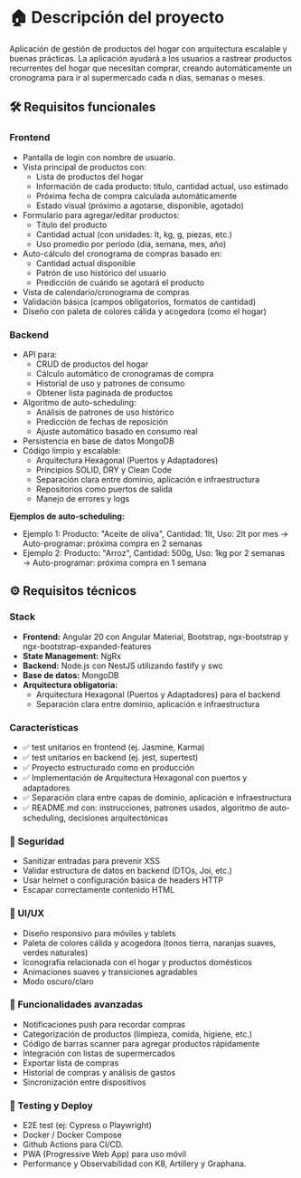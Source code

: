 # 🏠 Descripción del proyecto

Aplicación de gestión de productos del hogar con arquitectura escalable y buenas prácticas. La aplicación ayudará a los usuarios a rastrear productos recurrentes del hogar que necesitan comprar, creando automáticamente un cronograma para ir al supermercado cada n días, semanas o meses.

## 🛠 Requisitos funcionales

### Frontend

- Pantalla de login con nombre de usuario.
- Vista principal de productos con:
    - Lista de productos del hogar
    - Información de cada producto: título, cantidad actual, uso estimado
    - Próxima fecha de compra calculada automáticamente
    - Estado visual (próximo a agotarse, disponible, agotado)
- Formulario para agregar/editar productos:
    - Título del producto
    - Cantidad actual (con unidades: lt, kg, g, piezas, etc.)
    - Uso promedio por período (día, semana, mes, año)
- Auto-cálculo del cronograma de compras basado en:
    - Cantidad actual disponible
    - Patrón de uso histórico del usuario
    - Predicción de cuándo se agotará el producto
- Vista de calendario/cronograma de compras
- Validación básica (campos obligatorios, formatos de cantidad)
- Diseño con paleta de colores cálida y acogedora (como el hogar)

### Backend
- API para:
    - CRUD de productos del hogar
    - Cálculo automático de cronogramas de compra
    - Historial de uso y patrones de consumo
    - Obtener lista paginada de productos
- Algoritmo de auto-scheduling:
    - Análisis de patrones de uso histórico
    - Predicción de fechas de reposición
    - Ajuste automático basado en consumo real
- Persistencia en base de datos MongoDB
- Código limpio y escalable:
    - Arquitectura Hexagonal (Puertos y Adaptadores)
    - Principios SOLID, DRY y Clean Code
    - Separación clara entre dominio, aplicación e infraestructura
    - Repositorios como puertos de salida
    - Manejo de errores y logs

**Ejemplos de auto-scheduling:**
- Ejemplo 1: Producto: "Aceite de oliva", Cantidad: 1lt, Uso: 2lt por mes → Auto-programar: próxima compra en 2 semanas
- Ejemplo 2: Producto: "Arroz", Cantidad: 500g, Uso: 1kg por 2 semanas → Auto-programar: próxima compra en 1 semana

## ⚙️ Requisitos técnicos

### Stack

- **Frontend:** Angular 20 con Angular Material, Bootstrap, ngx-bootstrap y ngx-bootstrap-expanded-features
- **State Management:** NgRx
- **Backend:** Node.js con NestJS utilizando fastify y swc
- **Base de datos:** MongoDB
- **Arquitectura obligatoria:**
  - Arquitectura Hexagonal (Puertos y Adaptadores) para el backend
  - Separación clara entre dominio, aplicación e infraestructura

### Características

- ✅ test unitarios en frontend (ej. Jasmine, Karma)
- ✅ test unitarios en backend (ej. jest, supertest)
- ✅ Proyecto estructurado como en producción
- ✅ Implementación de Arquitectura Hexagonal con puertos y adaptadores
- ✅ Separación clara entre capas de dominio, aplicación e infraestructura
- ✅ README.md con: instrucciones, patrones usados, algoritmo de auto-scheduling, decisiones arquitectónicas

### 🔐 Seguridad
- Sanitizar entradas para prevenir XSS
- Validar estructura de datos en backend (DTOs, Joi, etc.)
- Usar helmet o configuración básica de headers HTTP
- Escapar correctamente contenido HTML

### 🎨 UI/UX

- Diseño responsivo para móviles y tablets
- Paleta de colores cálida y acogedora (tonos tierra, naranjas suaves, verdes naturales)
- Iconografía relacionada con el hogar y productos domésticos
- Animaciones suaves y transiciones agradables
- Modo oscuro/claro

### 🚀 Funcionalidades avanzadas

- Notificaciones push para recordar compras
- Categorización de productos (limpieza, comida, higiene, etc.)
- Código de barras scanner para agregar productos rápidamente
- Integración con listas de supermercados
- Exportar lista de compras
- Historial de compras y análisis de gastos
- Sincronización entre dispositivos

### 🧪 Testing y Deploy

- E2E test (ej: Cypress o Playwright)
- Docker / Docker Compose
- Github Actions para CI/CD.
- PWA (Progressive Web App) para uso móvil
- Performance y Observabilidad con K8, Artillery y Graphana.